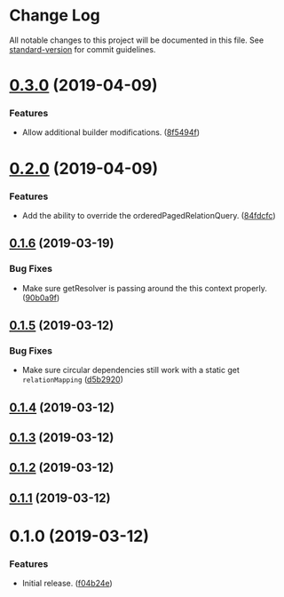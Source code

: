 # Change Log

All notable changes to this project will be documented in this file. See [standard-version](https://github.com/conventional-changelog/standard-version) for commit guidelines.

# [0.3.0](https://github.com/sammarks/objection-graphql/compare/v0.2.0...v0.3.0) (2019-04-09)


### Features

* Allow additional builder modifications. ([8f5494f](https://github.com/sammarks/objection-graphql/commit/8f5494f))



# [0.2.0](https://github.com/sammarks/objection-graphql/compare/v0.1.6...v0.2.0) (2019-04-09)


### Features

* Add the ability to override the orderedPagedRelationQuery. ([84fdcfc](https://github.com/sammarks/objection-graphql/commit/84fdcfc))



## [0.1.6](https://github.com/sammarks/objection-graphql/compare/v0.1.5...v0.1.6) (2019-03-19)


### Bug Fixes

* Make sure getResolver is passing around the this context properly. ([90b0a9f](https://github.com/sammarks/objection-graphql/commit/90b0a9f))



## [0.1.5](https://github.com/sammarks/objection-graphql/compare/v0.1.4...v0.1.5) (2019-03-12)


### Bug Fixes

* Make sure circular dependencies still work with a static get `relationMapping` ([d5b2920](https://github.com/sammarks/objection-graphql/commit/d5b2920))



## [0.1.4](https://github.com/sammarks/objection-graphql/compare/v0.1.3...v0.1.4) (2019-03-12)



## [0.1.3](https://github.com/sammarks/objection-graphql/compare/v0.1.2...v0.1.3) (2019-03-12)



## [0.1.2](https://github.com/sammarks/objection-graphql/compare/v0.1.1...v0.1.2) (2019-03-12)



## [0.1.1](https://github.com/sammarks/objection-graphql/compare/v0.1.0...v0.1.1) (2019-03-12)



# 0.1.0 (2019-03-12)


### Features

* Initial release. ([f04b24e](https://github.com/sammarks/objection-graphql/commit/f04b24e))
